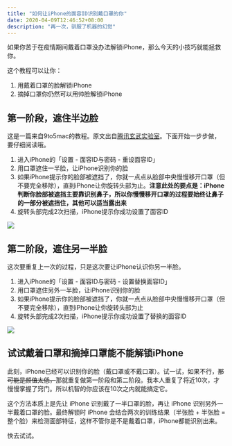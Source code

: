 ```yaml
---
title: "如何让iPhone的面容ID识别戴口罩的你"
date: 2020-04-09T12:46:52+08:00
description: "再一次，驯服了机器的幻觉"
---
```


如果你苦于在疫情期间戴着口罩没办法解锁iPhone，那么今天的小技巧就能拯救你。

这个教程可以让你：

1. 用戴着口罩的脸解锁iPhone
2. 摘掉口罩你仍然可以用帅脸解锁iPhone

## 第一阶段，遮住半边脸

这是一篇来自9to5mac的教程。原文出自[腾讯玄武实验室](https://mp.weixin.qq.com/s/azr-yqe8VTY9ov5ITMzq_g?)。下面开始一步步做，要仔细阅读哦。

1. 进入iPhone的「设置 - 面容ID与密码 - 重设面容ID」
2. 用口罩遮住一半脸，让iPhone识别你的脸
3. 如果iPhone提示你的脸部被遮挡了，你就一点点从脸部中央慢慢移开口罩（但不要完全移除），直到iPhone让你旋转头部为止。**注意此处的要点是：iPhone判断你脸部被遮挡主要靠识别鼻子，所以你慢慢移开口罩的过程要始终让鼻子的一部分被遮挡住，其他可以适当露出来**
4. 旋转头部完成2次扫描，iPhone提示你成功设置了面容ID

![](https://tva1.sinaimg.cn/large/4a41845fly1gdng22fg1wj218g0lwkbv.jpg)

## 第二阶段，遮住另一半脸

这次要重复上一次的过程，只是这次要让iPhone认识你另一半脸。

1. 进入iPhone的「设置 - 面容ID与密码 - 设置替换面容ID」
2. 用口罩遮住另外一半脸，让iPhone识别你的脸
3. 如果iPhone提示你的脸部被遮挡了，你就一点点从脸部中央慢慢移开口罩（但不要完全移除），直到iPhone让你旋转头部为止
4. 旋转头部完成2次扫描，iPhone提示你成功设置了替换的面容ID

![](https://tva1.sinaimg.cn/large/4a41845fly1gdng26ivgnj218g0higzi.jpg)

## 试试戴着口罩和摘掉口罩能不能解锁iPhone

此刻，iPhone已经可以识别你的脸（戴口罩或不戴口罩）。试一试，如果不行，~~那可能是颜值太低，~~那就重复做第一阶段和第二阶段。我本人重复了将近10次，才慢慢掌握了窍门。所以机智的你应该在10次之内就能搞定它。

这个方法本质上是先让 iPhone 识别戴了一半口罩的脸，再让 iPhone 识别另外一半戴着口罩的脸。最终解锁时 iPhone 会结合两次的训练结果（半张脸 + 半张脸 = 整个脸）来检测面部特征，这样不管你是不是戴着口罩，iPhone都能识别出来。

快去试试。